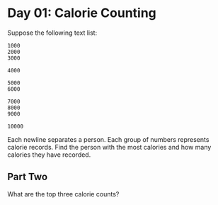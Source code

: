 # Day 01: Calorie Counting

Suppose the following text list:

```
1000
2000
3000

4000

5000
6000

7000
8000
9000

10000
```

Each newline separates a person.
Each group of numbers represents calorie records.
Find the person with the most calories and how many calories they have recorded.

## Part Two

What are the top three calorie counts?
